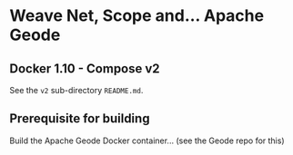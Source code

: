 # Weave Net, Scope and... Apache Geode

## Docker 1.10 - Compose v2

See the `v2` sub-directory `README.md`.

## Prerequisite for building

Build the Apache Geode Docker container... (see the Geode repo for this)

